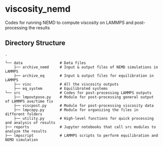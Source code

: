 # viscosity_nemd
 Codes for running NEMD to compute viscosity on LAMMPS and post-processing the results



Directory Structure
------
    .

    └── data                 # Data files
        ├── archive_nemd     # Input & output files of NEMD simulations in LAMMPS
        ├── archive_eq       # Input & output files for equilibration in LAMMPS
        ├── visc             # All the viscosity outputs
        ├── eq_system        # Equilibrated systems
    └── src                  # Codes for post-processing LAMMPS outputs
        ├── lmpoutpose.py    # Module for post-processing general output of LAMMPS ave/time fix
        ├── viscpost.py      # Module for post-processing viscosity data
        ├── lmpcopy.py       # Module for organizing the files in different folders    
        ├── utility.py       # High-level functions for quick processing and analysis of results
    ├── reports              # Jupyter notebooks that call src modules to analyze the results
    ├── lmpscript            # LAMMPS scripts to perform equilibration and NEMD simulation
